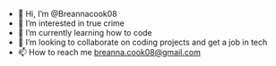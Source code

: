 - 👋 Hi, I’m @Breannacook08
- 👀 I’m interested in true crime 
- 🌱 I’m currently learning how to code 
- 💞️ I’m looking to collaborate on coding projects and get a job in tech 
- 📫 How to reach me breanna.cook08@gmail.com

<!---
Breannacook08/Breannacook08 is a ✨ special ✨ repository because its `README.md` (this file) appears on your GitHub profile.
You can click the Preview link to take a look at your changes.
--->
